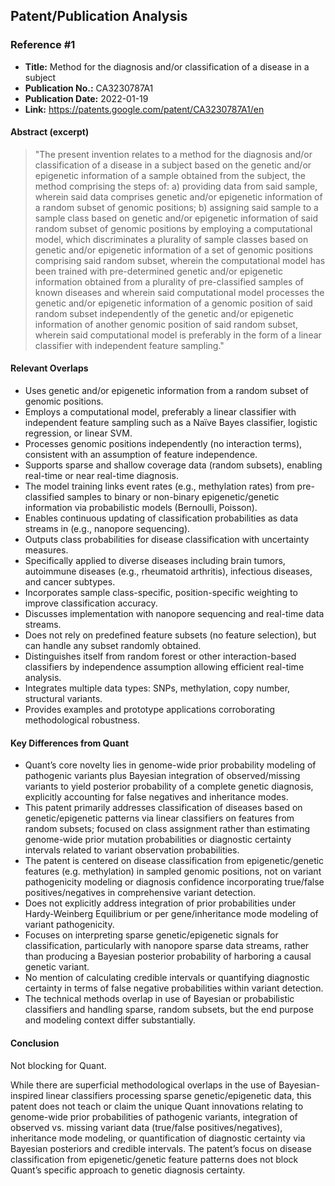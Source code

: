 ## Patent/Publication Analysis

### Reference #1

- **Title:** Method for the diagnosis and/or classification of a disease in a subject  
- **Publication No.:** CA3230787A1  
- **Publication Date:** 2022-01-19  
- **Link:** https://patents.google.com/patent/CA3230787A1/en  

#### Abstract (excerpt)

> "The present invention relates to a method for the diagnosis and/or classification of a disease in a subject based on the genetic and/or epigenetic information of a sample obtained from the subject, the method comprising the steps of: a) providing data from said sample, wherein said data comprises genetic and/or epigenetic information of a random subset of genomic positions; b) assigning said sample to a sample class based on genetic and/or epigenetic information of said random subset of genomic positions by employing a computational model, which discriminates a plurality of sample classes based on genetic and/or epigenetic information of a set of genomic positions comprising said random subset, wherein the computational model has been trained with pre-determined genetic and/or epigenetic information obtained from a plurality of pre-classified samples of known diseases and wherein said computational model processes the genetic and/or epigenetic information of a genomic position of said random subset independently of the genetic and/or epigenetic information of another genomic position of said random subset, wherein said computational model is preferably in the form of a linear classifier with independent feature sampling."

#### Relevant Overlaps

- Uses genetic and/or epigenetic information from a random subset of genomic positions.
- Employs a computational model, preferably a linear classifier with independent feature sampling such as a Naïve Bayes classifier, logistic regression, or linear SVM.
- Processes genomic positions independently (no interaction terms), consistent with an assumption of feature independence.
- Supports sparse and shallow coverage data (random subsets), enabling real-time or near real-time diagnosis.
- The model training links event rates (e.g., methylation rates) from pre-classified samples to binary or non-binary epigenetic/genetic information via probabilistic models (Bernoulli, Poisson).
- Enables continuous updating of classification probabilities as data streams in (e.g., nanopore sequencing).
- Outputs class probabilities for disease classification with uncertainty measures.
- Specifically applied to diverse diseases including brain tumors, autoimmune diseases (e.g., rheumatoid arthritis), infectious diseases, and cancer subtypes.
- Incorporates sample class-specific, position-specific weighting to improve classification accuracy.
- Discusses implementation with nanopore sequencing and real-time data streams.
- Does not rely on predefined feature subsets (no feature selection), but can handle any subset randomly obtained.
- Distinguishes itself from random forest or other interaction-based classifiers by independence assumption allowing efficient real-time analysis.
- Integrates multiple data types: SNPs, methylation, copy number, structural variants.
- Provides examples and prototype applications corroborating methodological robustness.

#### Key Differences from Quant

- Quant’s core novelty lies in genome-wide prior probability modeling of pathogenic variants plus Bayesian integration of observed/missing variants to yield posterior probability of a complete genetic diagnosis, explicitly accounting for false negatives and inheritance modes.
- This patent primarily addresses classification of diseases based on genetic/epigenetic patterns via linear classifiers on features from random subsets; focused on class assignment rather than estimating genome-wide prior mutation probabilities or diagnostic certainty intervals related to variant observation probabilities.
- The patent is centered on disease classification from epigenetic/genetic features (e.g. methylation) in sampled genomic positions, not on variant pathogenicity modeling or diagnosis confidence incorporating true/false positives/negatives in comprehensive variant detection.
- Does not explicitly address integration of prior probabilities under Hardy-Weinberg Equilibrium or per gene/inheritance mode modeling of variant pathogenicity.
- Focuses on interpreting sparse genetic/epigenetic signals for classification, particularly with nanopore sparse data streams, rather than producing a Bayesian posterior probability of harboring a causal genetic variant.
- No mention of calculating credible intervals or quantifying diagnostic certainty in terms of false negative probabilities within variant detection.
- The technical methods overlap in use of Bayesian or probabilistic classifiers and handling sparse, random subsets, but the end purpose and modeling context differ substantially.

#### Conclusion

Not blocking for Quant.

While there are superficial methodological overlaps in the use of Bayesian-inspired linear classifiers processing sparse genetic/epigenetic data, this patent does not teach or claim the unique Quant innovations relating to genome-wide prior probabilities of pathogenic variants, integration of observed vs. missing variant data (true/false positives/negatives), inheritance mode modeling, or quantification of diagnostic certainty via Bayesian posteriors and credible intervals. The patent’s focus on disease classification from epigenetic/genetic feature patterns does not block Quant’s specific approach to genetic diagnosis certainty.
